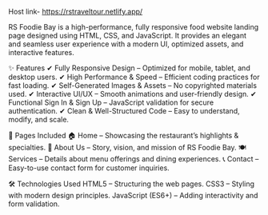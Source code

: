Host link- https://rstraveltour.netlify.app/

RS Foodie Bay is a high-performance, fully responsive food website landing page designed using HTML, CSS, and JavaScript. It provides an elegant and seamless user experience with a modern UI, optimized assets, and interactive features.

✨ Features
✔ Fully Responsive Design – Optimized for mobile, tablet, and desktop users.
✔ High Performance & Speed – Efficient coding practices for fast loading.
✔ Self-Generated Images & Assets – No copyrighted materials used.
✔ Interactive UI/UX – Smooth animations and user-friendly design.
✔ Functional Sign In & Sign Up – JavaScript validation for secure authentication.
✔ Clean & Well-Structured Code – Easy to understand, modify, and scale.

📄 Pages Included
🏠 Home – Showcasing the restaurant’s highlights & specialties.
📖 About Us – Story, vision, and mission of RS Foodie Bay.
🍽 Services – Details about menu offerings and dining experiences.
📞 Contact – Easy-to-use contact form for customer inquiries.

🛠️ Technologies Used
HTML5 – Structuring the web pages.
CSS3 – Styling with modern design principles.
JavaScript (ES6+) – Adding interactivity and form validation.
